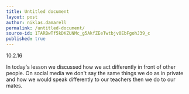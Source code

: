 ```yaml
---
title: Untitled document
layout: post
author: niklas.damarell
permalink: /untitled-document/
source-id: 1TARBwTf5kDKZUNMc_g5AkfZEeTwtbjv0EbFgohJ39_c
published: true
---
```

10.2.16

In today's lesson we discussed how we act differently in front of other people. On social media we don't say the same things we do as in private and how we would speak differently to our teachers then we do to our mates.


